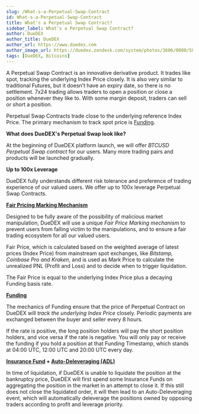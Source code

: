 ```yaml
---
slug: /What-s-a-Perpetual-Swap-Contract
id: What-s-a-Perpetual-Swap-Contract
title: What's a Perpetual Swap Contract?
sidebar_label: What's a Perpetual Swap Contract?
author: DueDEX
author_title: DueDEX
author_url: https://www.duedex.com
author_image_url: https://duedex.zendesk.com/system/photos/3606/0800/5893/twitter4.png
tags: [DueDEX, Bitcoins]
---
```




A Perpetual Swap Contract is an innovative derivative product. It trades like spot, tracking the underlying Index Price closely. It is also very similar to traditional Futures, but it doesn’t have an expiry date, so there is no settlement. 7x24 trading allows traders to open a position or close a position whenever they like to. With some margin deposit, traders can sell or short a position.

Perpetual Swap Contracts trade close to the underlying reference Index Price. The primary mechanism to track spot price is  [Funding](https://duedex.zendesk.com/hc/en-us/articles/360022173294).

**What does DueDEX's Perpetual Swap look like?**

At the beginning of DueDEX platform launch, we will offer  _BTCUSD Perpetual Swap contract_  for our users. Many more trading pairs and products will be launched gradually.

**Up to 100x Leverage**

DueDEX fully understands different risk tolerance and preference of trading experience of our valued users. We offer up to 100x leverage Perpetual Swap Contracts.

[**Fair Pricing Marking Mechanism**](https://duedex.zendesk.com/hc/en-us/articles/360024387254)

Designed to be fully aware of the possibility of malicious market manipulation, DueDEX will use a unique  _Fair Price Marking mechanism_ to prevent users from falling victim to the manipulations, and to ensure a fair trading ecosystem for all our valued users.

Fair Price, which is calculated based on the weighted average of latest prices (Index Price) from mainstream spot exchanges, like  _Bitstamp, Coinbase Pro and Kraken_, and is used as Mark Price to calculate the unrealized PNL (Profit and Loss) and to decide when to trigger liquidation.

The Fair Price is equal to the underlying Index Price plus a decaying Funding basis rate.

[**Funding**](https://duedex.zendesk.com/hc/en-us/articles/360022173294)

The mechanics of Funding ensure that the price of Perpetual Contract on DueDEX will  _track the underlying Index Price_  closely. Periodic payments are exchanged between the buyer and seller every 8 hours.

If the rate is positive, the long position holders will pay the short position holders, and vice versa if the rate is negative. You will only pay or receive the funding if you hold a position at that Funding Timestamp, which stands at 04:00 UTC, 12:00 UTC and 20:00 UTC every day.

**[Insurance Fund](https://duedex.zendesk.com/hc/en-us/articles/360024446734)  +  [Auto-Deleveraging (ADL)](https://duedex.zendesk.com/hc/en-us/articles/360024532873)**

In time of liquidation, if DueDEX is unable to liquidate the position at the bankruptcy price, DueDEX will first spend some Insurance Funds on aggregating the position in the market in an attempt to close it. If this still does not close the liquidated order, it will then lead to an Auto-Deleveraging event, which will automatically deleverage the positions owned by opposing traders according to profit and leverage priority.